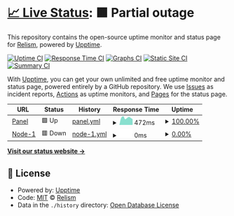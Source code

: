 # [📈 Live Status](https://status.relimc.com): <!--live status--> **🟧 Partial outage**

This repository contains the open-source uptime monitor and status page for [Relism](https://relismdev.cf), powered by [Upptime](https://github.com/upptime/upptime).

[![Uptime CI](https://github.com/Relism/ptero-status/workflows/Uptime%20CI/badge.svg)](https://github.com/Relism/ptero-status/actions?query=workflow%3A%22Uptime+CI%22)
[![Response Time CI](https://github.com/Relism/ptero-status/workflows/Response%20Time%20CI/badge.svg)](https://github.com/Relism/ptero-status/actions?query=workflow%3A%22Response+Time+CI%22)
[![Graphs CI](https://github.com/Relism/ptero-status/workflows/Graphs%20CI/badge.svg)](https://github.com/Relism/ptero-status/actions?query=workflow%3A%22Graphs+CI%22)
[![Static Site CI](https://github.com/Relism/ptero-status/workflows/Static%20Site%20CI/badge.svg)](https://github.com/Relism/ptero-status/actions?query=workflow%3A%22Static+Site+CI%22)
[![Summary CI](https://github.com/Relism/ptero-status/workflows/Summary%20CI/badge.svg)](https://github.com/Relism/ptero-status/actions?query=workflow%3A%22Summary+CI%22)

With [Upptime](https://upptime.js.org), you can get your own unlimited and free uptime monitor and status page, powered entirely by a GitHub repository. We use [Issues](https://github.com/Relism/ptero-status/issues) as incident reports, [Actions](https://github.com/Relism/ptero-status/actions) as uptime monitors, and [Pages](https://status.relimc.com) for the status page.

<!--start: status pages-->
<!-- This summary is generated by Upptime (https://github.com/upptime/upptime) -->
<!-- Do not edit this manually, your changes will be overwritten -->
<!-- prettier-ignore -->
| URL | Status | History | Response Time | Uptime |
| --- | ------ | ------- | ------------- | ------ |
| <img alt="" src="https://icons.duckduckgo.com/ip3/panel.relimc.com.ico" height="13"> [Panel](https://panel.relimc.com) | 🟩 Up | [panel.yml](https://github.com/Relism/ptero-status/commits/HEAD/history/panel.yml) | <details><summary><img alt="Response time graph" src="./graphs/panel/response-time-week.png" height="20"> 472ms</summary><br><a href="https://status.relimc.com/history/panel"><img alt="Response time 709" src="https://img.shields.io/endpoint?url=https%3A%2F%2Fraw.githubusercontent.com%2FRelism%2Fptero-status%2FHEAD%2Fapi%2Fpanel%2Fresponse-time.json"></a><br><a href="https://status.relimc.com/history/panel"><img alt="24-hour response time 471" src="https://img.shields.io/endpoint?url=https%3A%2F%2Fraw.githubusercontent.com%2FRelism%2Fptero-status%2FHEAD%2Fapi%2Fpanel%2Fresponse-time-day.json"></a><br><a href="https://status.relimc.com/history/panel"><img alt="7-day response time 472" src="https://img.shields.io/endpoint?url=https%3A%2F%2Fraw.githubusercontent.com%2FRelism%2Fptero-status%2FHEAD%2Fapi%2Fpanel%2Fresponse-time-week.json"></a><br><a href="https://status.relimc.com/history/panel"><img alt="30-day response time 466" src="https://img.shields.io/endpoint?url=https%3A%2F%2Fraw.githubusercontent.com%2FRelism%2Fptero-status%2FHEAD%2Fapi%2Fpanel%2Fresponse-time-month.json"></a><br><a href="https://status.relimc.com/history/panel"><img alt="1-year response time 709" src="https://img.shields.io/endpoint?url=https%3A%2F%2Fraw.githubusercontent.com%2FRelism%2Fptero-status%2FHEAD%2Fapi%2Fpanel%2Fresponse-time-year.json"></a></details> | <details><summary><a href="https://status.relimc.com/history/panel">100.00%</a></summary><a href="https://status.relimc.com/history/panel"><img alt="All-time uptime 91.44%" src="https://img.shields.io/endpoint?url=https%3A%2F%2Fraw.githubusercontent.com%2FRelism%2Fptero-status%2FHEAD%2Fapi%2Fpanel%2Fuptime.json"></a><br><a href="https://status.relimc.com/history/panel"><img alt="24-hour uptime 100.00%" src="https://img.shields.io/endpoint?url=https%3A%2F%2Fraw.githubusercontent.com%2FRelism%2Fptero-status%2FHEAD%2Fapi%2Fpanel%2Fuptime-day.json"></a><br><a href="https://status.relimc.com/history/panel"><img alt="7-day uptime 100.00%" src="https://img.shields.io/endpoint?url=https%3A%2F%2Fraw.githubusercontent.com%2FRelism%2Fptero-status%2FHEAD%2Fapi%2Fpanel%2Fuptime-week.json"></a><br><a href="https://status.relimc.com/history/panel"><img alt="30-day uptime 45.08%" src="https://img.shields.io/endpoint?url=https%3A%2F%2Fraw.githubusercontent.com%2FRelism%2Fptero-status%2FHEAD%2Fapi%2Fpanel%2Fuptime-month.json"></a><br><a href="https://status.relimc.com/history/panel"><img alt="1-year uptime 91.44%" src="https://img.shields.io/endpoint?url=https%3A%2F%2Fraw.githubusercontent.com%2FRelism%2Fptero-status%2FHEAD%2Fapi%2Fpanel%2Fuptime-year.json"></a></details>
| <img alt="" src="https://icons.duckduckgo.com/ip3/null.ico" height="13"> [Node-1](129.152.9.46) | 🟥 Down | [node-1.yml](https://github.com/Relism/ptero-status/commits/HEAD/history/node-1.yml) | <details><summary><img alt="Response time graph" src="./graphs/node-1/response-time-week.png" height="20"> 0ms</summary><br><a href="https://status.relimc.com/history/node-1"><img alt="Response time 124" src="https://img.shields.io/endpoint?url=https%3A%2F%2Fraw.githubusercontent.com%2FRelism%2Fptero-status%2FHEAD%2Fapi%2Fnode-1%2Fresponse-time.json"></a><br><a href="https://status.relimc.com/history/node-1"><img alt="24-hour response time 0" src="https://img.shields.io/endpoint?url=https%3A%2F%2Fraw.githubusercontent.com%2FRelism%2Fptero-status%2FHEAD%2Fapi%2Fnode-1%2Fresponse-time-day.json"></a><br><a href="https://status.relimc.com/history/node-1"><img alt="7-day response time 0" src="https://img.shields.io/endpoint?url=https%3A%2F%2Fraw.githubusercontent.com%2FRelism%2Fptero-status%2FHEAD%2Fapi%2Fnode-1%2Fresponse-time-week.json"></a><br><a href="https://status.relimc.com/history/node-1"><img alt="30-day response time 0" src="https://img.shields.io/endpoint?url=https%3A%2F%2Fraw.githubusercontent.com%2FRelism%2Fptero-status%2FHEAD%2Fapi%2Fnode-1%2Fresponse-time-month.json"></a><br><a href="https://status.relimc.com/history/node-1"><img alt="1-year response time 124" src="https://img.shields.io/endpoint?url=https%3A%2F%2Fraw.githubusercontent.com%2FRelism%2Fptero-status%2FHEAD%2Fapi%2Fnode-1%2Fresponse-time-year.json"></a></details> | <details><summary><a href="https://status.relimc.com/history/node-1">0.00%</a></summary><a href="https://status.relimc.com/history/node-1"><img alt="All-time uptime 75.98%" src="https://img.shields.io/endpoint?url=https%3A%2F%2Fraw.githubusercontent.com%2FRelism%2Fptero-status%2FHEAD%2Fapi%2Fnode-1%2Fuptime.json"></a><br><a href="https://status.relimc.com/history/node-1"><img alt="24-hour uptime 0.00%" src="https://img.shields.io/endpoint?url=https%3A%2F%2Fraw.githubusercontent.com%2FRelism%2Fptero-status%2FHEAD%2Fapi%2Fnode-1%2Fuptime-day.json"></a><br><a href="https://status.relimc.com/history/node-1"><img alt="7-day uptime 0.00%" src="https://img.shields.io/endpoint?url=https%3A%2F%2Fraw.githubusercontent.com%2FRelism%2Fptero-status%2FHEAD%2Fapi%2Fnode-1%2Fuptime-week.json"></a><br><a href="https://status.relimc.com/history/node-1"><img alt="30-day uptime 1.38%" src="https://img.shields.io/endpoint?url=https%3A%2F%2Fraw.githubusercontent.com%2FRelism%2Fptero-status%2FHEAD%2Fapi%2Fnode-1%2Fuptime-month.json"></a><br><a href="https://status.relimc.com/history/node-1"><img alt="1-year uptime 75.98%" src="https://img.shields.io/endpoint?url=https%3A%2F%2Fraw.githubusercontent.com%2FRelism%2Fptero-status%2FHEAD%2Fapi%2Fnode-1%2Fuptime-year.json"></a></details>

<!--end: status pages-->

[**Visit our status website →**](https://status.relimc.com)

## 📄 License

- Powered by: [Upptime](https://github.com/upptime/upptime)
- Code: [MIT](./LICENSE) © [Relism](https://relismdev.cf)
- Data in the `./history` directory: [Open Database License](https://opendatacommons.org/licenses/odbl/1-0/)
